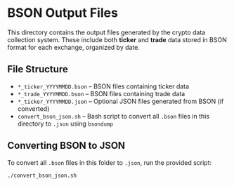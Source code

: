 # BSON Output Files

This directory contains the output files generated by the crypto data collection system. These include both **ticker** and **trade** data stored in BSON format for each exchange, organized by date.

## File Structure

- `*_ticker_YYYYMMDD.bson` – BSON files containing ticker data
- `*_trade_YYYYMMDD.bson` – BSON files containing trade data
- `*_ticker_YYYYMMDD.json` – Optional JSON files generated from BSON (if converted)
- `convert_bson_json.sh` – Bash script to convert all `.bson` files in this directory to `.json` using `bsondump`

## Converting BSON to JSON

To convert all `.bson` files in this folder to `.json`, run the provided script:

```bash
./convert_bson_json.sh
```